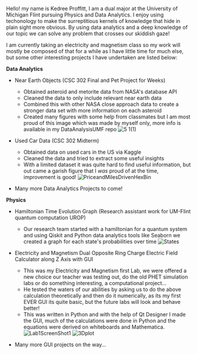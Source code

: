 Hello! my name is Kedree Proffitt, I am a dual major at the University of Michigan Flint pursuing Physics and Data Analytics. I enjoy using techonology to
make the surreptitious kernels of knowledge that hide in plain sight more obvious. By using data analytics and a deep knowledge of our topic we can solve any
problem that crosses our skiddish gaze!

I am currently taking an electricity and magnetism class so my work will mostly be composed of that for a while as I have little time for much else, but some
other interesting projects I have undertaken are listed below:


**Data Analytics**
* Near Earth Objects (CSC 302 Final and Pet Project for Weeks)
    * Obtained asteroid and metorite data from NASA's database API
    * Cleaned the data to only include relevant near earth data
    * Combined this with other NASA close approach data to create a stronger data set with more information on each asteroid
    * Created many figures with some help from classmates but I am most proud of this image which was made by myself only, more info is available in my DataAnalysisUMF repo
![5 1(1)](https://user-images.githubusercontent.com/57106518/192345837-c94a8058-2f70-4ebc-a8ec-0b34e213101a.jpg)


* Used Car Data (CSC 302 Midterm)
    * Obtained data on used cars in the US via Kaggle
    * Cleaned the data and tried to extract some useful insights
    * With a limited dataset it was quite hard to find useful information, but out came a garish figure that I *was* proud of at the time, improvement is good!
![PriceandMilesDrivenHexBin](https://user-images.githubusercontent.com/57106518/192346662-b20f9671-a81a-4dda-b68b-b1d8f12783cb.png)

* Many more Data Analytics Projects to come!

**Physics**
* Hamiltonian Time Evolution Graph (Research assistant work for UM-Flint quantum computation UROP)
    * Our research team started with a hamiltonian for a quantum system and using Qiskit and Python data analytics tools like Seaborn we created a graph for each state's probabilities over time
![States](https://user-images.githubusercontent.com/57106518/192349830-22186c36-07f1-4f16-9ad6-fd2bccd24d3b.jpg)


* Electricity and Magnetism Dual Opposite Ring Charge Electric Field Calculator along Z Axis with GUI
    * This was my Electricity and Magnetism first Lab, we were offered a new choice our teacher was testing out, do the old PHET simulation labs or do something interesting, a computational project...
    * He tested the waters of our abilities by asking us to do the above calculation theoretically and then do it numerically, as its my first EVER GUI its quite basic, but the future labs will look and behave better!
    * This was written in Python and with the help of Qt Designer I made the GUI, much of the calculations were done in Python and the equations were derived on whiteboards and Mathematica. 
![Lab1ScreenShot1](https://user-images.githubusercontent.com/57106518/192353916-29c84bde-a4ba-43bb-be0e-100d8daab7fe.JPG)
![3Dplot](https://user-images.githubusercontent.com/57106518/192353896-926d5618-d2df-4139-a768-5c97a7b06e12.jpeg)

* Many more GUI projects on the way...

